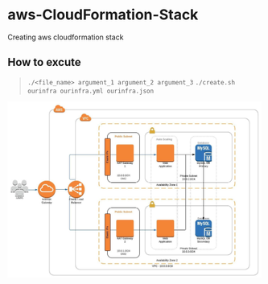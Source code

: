# aws-CloudFormation-Stack
Creating aws cloudformation stack


## How to excute 
  > `./<file_name> argument_1 argument_2 argument_3`
  > `./create.sh ourinfra ourinfra.yml ourinfra.json`


<img src="./AWSWebApp.jpeg"> 